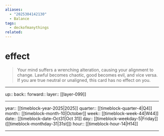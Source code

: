 ```yaml
---
aliases:
  - "2025304142130"
  - Balance
tags:
  - deckofmanythings
related:
---
```


# effect

> Your mind suffers a wrenching alteration, causing your alignment to change. Lawful becomes chaotic, good becomes evil, and vice versa. If you are true neutral or unaligned, this card has no effect on you.

***

up:: 
back:: 
forward:: 
layer:: [[layer-099]]

***

year:: [[timeblock-year-2025|2025]]
quarter:: [[timeblock-quarter-4|Q4]]
month:: [[timeblock-month-10|October]]
week:: [[timeblock-week-44|W44]]
date:: [[timeblock-date-Oct31|Oct 31]]
day:: [[timeblock-weekday-5|Friday]] ([[timeblock-monthday-31|31st]])
hour:: [[timeblock-hour-14|H14]]

***
